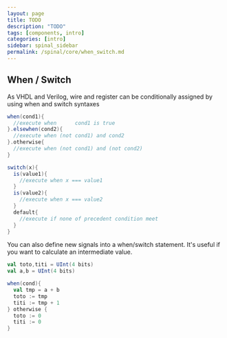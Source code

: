 ```yaml
---
layout: page
title: TODO
description: "TODO"
tags: [components, intro]
categories: [intro]
sidebar: spinal_sidebar
permalink: /spinal/core/when_switch.md
---
```



## When / Switch
As VHDL and Verilog, wire and register can be conditionally assigned by using when and switch syntaxes

```scala
when(cond1){
  //execute when      cond1 is true
}.elsewhen(cond2){
  //execute when (not cond1) and cond2
}.otherwise{
  //execute when (not cond1) and (not cond2)
}

switch(x){
  is(value1){
    //execute when x === value1
  }
  is(value2){
    //execute when x === value2
  }
  default{
    //execute if none of precedent condition meet
  }
}
```

You can also define new signals into a when/switch statement. It's useful if you want to calculate an intermediate value.

```scala
val toto,titi = UInt(4 bits)
val a,b = UInt(4 bits)

when(cond){
  val tmp = a + b
  toto := tmp
  titi := tmp + 1
} otherwise {
  toto := 0
  titi := 0
}
```
